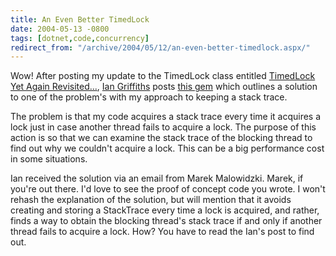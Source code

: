 ```yaml
---
title: An Even Better TimedLock
date: 2004-05-13 -0800
tags: [dotnet,code,concurrency]
redirect_from: "/archive/2004/05/12/an-even-better-timedlock.aspx/"
---
```


Wow! After posting my update to the TimedLock class entitled [TimedLock
Yet Again
Revisited...](/archive/2004/05/12/timedlock_yet_again_revisited.aspx),
[Ian Griffiths](http://www.interact-sw.co.uk/iangblog/) posts [this
gem](http://www.interact-sw.co.uk/iangblog/2004/05/12/timedlockstacktrace)
which outlines a solution to one of the problem's with my approach to
keeping a stack trace.

The problem is that my code acquires a stack trace every time it
acquires a lock just in case another thread fails to acquire a lock. The
purpose of this action is so that we can examine the stack trace of the
blocking thread to find out why we couldn't acquire a lock. This can be
a big performance cost in some situations.

Ian received the solution via an email from Marek Malowidzki. Marek, if
you're out there. I'd love to see the proof of concept code you wrote. I
won't rehash the explanation of the solution, but will mention that it
avoids creating and storing a StackTrace every time a lock is acquired,
and rather, finds a way to obtain the blocking thread's stack trace if
and only if another thread fails to acquire a lock. How? You have to
read the Ian's post to find out.

